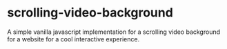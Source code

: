 # scrolling-video-background
A simple vanilla javascript implementation for a scrolling video background for a website for a cool interactive experience.
